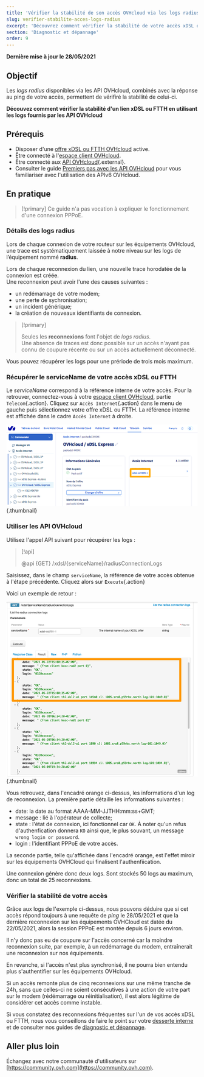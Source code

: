 ```yaml
---
title: 'Vérifier la stabilité de son accès OVHcloud via les logs radius'
slug: verifier-stabilite-acces-logs-radius
excerpt: 'Découvrez comment vérifier la stabilité de votre accès xDSL ou FTTH en utilisant les API OVHcloud'
section: 'Diagnostic et dépannage'
order: 9
---
```


**Dernière mise à jour le 28/05/2021**

## Objectif

Les *logs radius* disponibles via les API OVHcloud, combinés avec la réponse au ping de votre accès, permettent de vérifiré la stabilité de celui-ci.

**Découvez comment vérifier la stabilité d'un lien xDSL ou FTTH en utilisant les logs fournis par les API OVHcloud**

## Prérequis

- Disposer d'une [offre xDSL ou FTTH OVHcloud](https://www.ovhtelecom.fr/offre-internet/) active.
- Être connecté à l'[espace client OVHcloud](https://www.ovh.com/auth?onsuccess=https%3A%2F%2Fwww.ovhtelecom.fr%2Fmanager&ovhSubsidiary=fr).
- Être connecté aux [API OVHcloud](https://api.ovh.com/){.external}.
- Consulter le guide [Premiers pas avec les API OVHcloud](../../api/api-premiers-pas/) pour vous familiariser avec l'utilisation des APIv6 OVHcloud.

## En pratique

> [!primary]
> Ce guide n'a pas vocation à expliquer le fonctionnement d'une connexion PPPoE.
>

### Détails des logs radius

Lors de chaque connexion de votre routeur sur les équipements OVHcloud, une trace est systématiquement laissée à notre niveau sur les logs de l’équipement nommé **radius**. 

Lors de chaque reconnexion du lien, une nouvelle trace horodatée de la connexion est créée.<br>
Une reconnexion peut avoir l'une des causes suivantes :

* un redémarrage de votre modem;
* une perte de sychronisation;
* un incident générique;
* la création de nouveaux identifiants de connexion. 

> [!primary]
>
> Seules les **reconnexions** font l'objet de *logs radius*. <br>
> Une absence de traces est donc possible sur un accès n'ayant pas connu de coupure récente ou sur un accès actuellement déconnecté.
>

Vous pouvez récupérer les logs pour une prériode de trois mois maximum.

### Récupérer le serviceName de votre accès xDSL ou FTTH

Le *serviceName* correspond à la référence interne de votre accès. Pour la retrouver, connectez-vous à votre [espace client OVHcloud](https://www.ovh.com/auth?onsuccess=https%3A%2F%2Fwww.ovhtelecom.fr%2Fmanager&ovhSubsidiary=fr), partie `Telecom`{.action}. Cliquez sur `Accès Internet`{.action} dans le menu de gauche puis sélectionnez votre offre xDSL ou FTTH. La référence interne est affichée dans le cadre `Accès Internet` à droite.

![serviceName dans espace client](images/servicename.png){.thumbnail}

### Utiliser les API OVHcloud

Utilisez l'appel API suivant pour récupérer les logs :

> [!api]
>
> @api {GET} /xdsl/{serviceName}/radiusConnectionLogs
>

Saisissez, dans le champ `serviceName`, la référence de votre accès obtenue à l'étape précédente. Cliquez alors sur `Execute`{.action} 

Voici un exemple de retour :

![api_radex](images/api_radex3.png){.thumbnail}

Vous retrouvez, dans l'encadré orange ci-dessus, les informations d'un log de reconnexion. La première partie détaille les informations suivantes :

- date: la date au format AAAA-MM-JJTHH:mm:ss+GMT;
- message : lié à l'opérateur de collecte;
- state : l'état de connexion, ici fonctionnel car `OK`. À noter qu'un refus d'authenfication donnera `KO` ainsi que, le plus souvant, un message `wrong login or password`.
- login : l'identifiant PPPoE de votre accès.

La seconde partie, telle qu'affichée dans l'encadré orange, est l'effet miroir sur les équipements OVHCloud qui finalisent l'authenfiication. 

Une connexion génère donc deux logs. Sont stockés 50 logs au maximum, donc un total de 25 reconnexions.

### Vérifier la stabilité de votre accès

Grâce aux logs de l'exemple ci-dessus, nous pouvons déduire que si cet accès répond toujours à une requête de *ping* le 28/05/2021 et que la dernière reconnexion sur les équipements OVHCloud est datée du 22/05/2021, alors la session PPPoE est montée depuis 6 jours environ.

Il n'y donc pas eu de coupure sur l'accès concerné car la moindre reconnexion suite, par exemple, à un redémarrage du modem, entraînerait une reconnexion sur nos équipements. 

En revanche, si l'accès n'est plus synchronisé, il ne pourra bien entendu plus s'authentifier sur les équipements OVHcloud.

Si un accès remonte plus de cinq reconnexions sur une même tranche de 24h, sans que celles-ci ne soient consécutives à une action de votre part sur le modem (rédémarrage ou réinitialisation), il est alors légitime de considérer cet accès comme instable. 

Si vous constatez des reconnexions fréquentes sur l'un de vos accès xDSL ou FTTH, nous vous conseillons de faire le point sur votre [desserte interne](../la-desserte-interne/) et de consulter nos guides de [diagnostic et dépannage](../).

## Aller plus loin

Échangez avec notre communauté d'utilisateurs sur [https://community.ovh.com](https://community.ovh.com).
